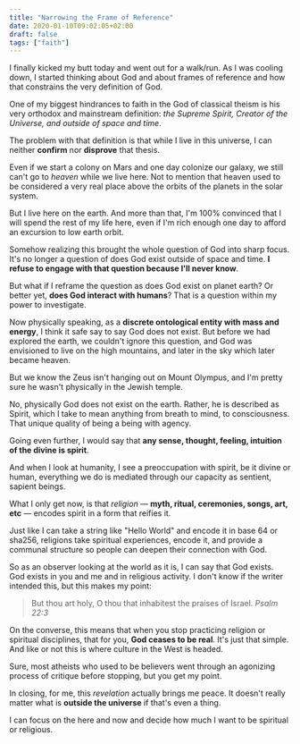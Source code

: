 ```yaml
---
title: "Narrowing the Frame of Reference"
date: 2020-01-10T09:02:05+02:00
draft: false
tags: ["faith"]
---
```


I finally kicked my butt today and went out for a walk/run. As I was cooling down, I started thinking about God and about frames of reference and how that constrains the very definition of God. <!--more-->

One of my biggest hindrances to faith in the God of classical theism is his very orthodox and mainstream definition: *the Supreme Spirit, Creator of the Universe, and outside of space and time*.

The problem with that definition is that while I live in this universe, I can neither **confirm** nor **disprove** that thesis.

Even if we start a colony on Mars and one day colonize our galaxy, we still can't go to *heaven* while we live here. Not to mention that heaven used to be considered a very real place above the orbits of the planets in the solar system.

But I live here on the earth. And more than that, I'm 100% convinced that I will spend the rest of my life here, even if I'm rich enough one day to afford an excursion to low earth orbit.

Somehow realizing this brought the whole question of God into sharp focus. It's no longer a question of does God exist outside of space and time. **I refuse to engage with that question because I'll never know**.

But what if I reframe the question as does God exist on planet earth? Or better yet, **does God interact with humans**? That is a question within my power to investigate.

Now physically speaking, as a **discrete ontological entity with mass and energy**, I think it safe say to say God does not exist. But before we had explored the earth, we couldn't ignore this question, and God was envisioned to live on the high mountains, and later in the sky which later became heaven.

But we know the Zeus isn't hanging out on Mount Olympus, and I'm pretty sure he wasn't physically in the Jewish temple.

No, physically God does not exist on the earth. Rather, he is described as Spirit, which I take to mean anything from breath to mind, to consciousness. That unique quality of being a being with agency.

Going even further, I would say that **any sense, thought, feeling, intuition of the divine is spirit**.

And when I look at humanity, I see a preoccupation with spirit, be it divine or human, everything we do is mediated through our capacity as sentient, sapient beings.

What I only get now, is that *religion* — **myth, ritual, ceremonies, songs, art, etc** — encodes spirit in a form that reifies it. 

Just like I can take a string like "Hello World" and encode it in base 64 or sha256, religions take spiritual experiences, encode it, and provide a communal structure so people can deepen their connection with God.

So as an observer looking at the world as it is, I can say that God exists. God exists in you and me and in religious activity. I don't know if the writer intended this, but this makes my point:

> But thou art holy, O thou that inhabitest the praises of Israel.
> *Psalm 22:3*

On the converse, this means that when you stop practicing religion or spiritual disciplines, that for you, **God ceases to be real**. It's just that simple. And like or not this is where culture in the West is headed.

Sure, most atheists who used to be believers went through an agonizing process of critique before stopping, but you get my point.

In closing, for me, this *revelation* actually brings me peace. It doesn't really matter what is **outside the universe** if that's even a thing. 

I can focus on the here and now and decide how much I want to be spiritual or religious. 
